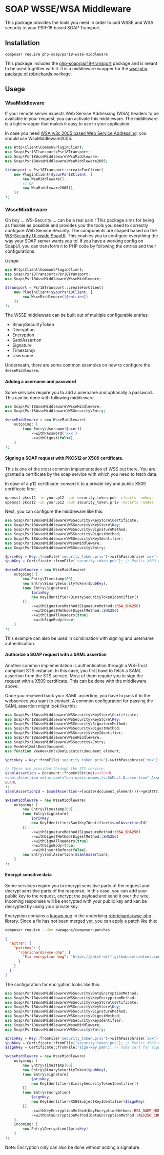 # SOAP WSSE/WSA Middleware

This package provides the tools you need in order to add WSSE and WSA security to your PSR-18 based SOAP Transport.

## Installation

```shell
composer require php-soap/psr18-wsse-middleware
```

This package includes the [php-soap/psr18-transport](https://github.com/php-soap/psr18-transport/) package and is meant to be used together with it.
It is a middleware wrapper for the [wse-php package of robrichards](https://github.com/robrichards/wse-php) package. 

## Usage

### WsaMiddleware

If your remote server expects Web Service Addressing (WSA) headers to be available in your request,
you can activate this middleware.
The middleware is a light wrapper that makes it easy to use in your application.

In case you need [WSA w3c 2005 based Web Service Addressing](https://www.w3.org/TR/2005/CR-ws-addr-soap-20050817/#soaphttp), you should use WsaMiddleware2005.

```php
use Http\Client\Common\PluginClient;
use Soap\Psr18Transport\Psr18Transport;
use Soap\Psr18WsseMiddleware\WsaMiddleware;
use Soap\Psr18WsseMiddleware\WsaMiddleware2005;

$transport = Psr18Transport::createForClient(
    new PluginClient($yourPsr18Client, [
        new WsaMiddleware(),
        // OR
        new WsaMiddleware2005(),
    ])
);
```

### WsseMiddleware

Oh boy ... WS-Security ... can be a real pain !
This package aims for being as flexible as possible and provides you the tools you need to correctly configure Web Service Security.
The components are shaped based on the [WS-Security UI inside SoapUI](https://www.soapui.org/docs/soapui-projects/ws-security/).
This enables you to configure everything the way your SOAP server wants you to!
If you have a working config on SoapUI, you can transform it to PHP code by following the entries and their configurations. 

*Usage:*

```php
use Http\Client\Common\PluginClient;
use Soap\Psr18Transport\Psr18Transport;
use Soap\Psr18WsseMiddleware\WsseMiddleware;

$transport = Psr18Transport::createForClient(
    new PluginClient($yourPsr18Client, [
        new WsseMiddleware([$entries])
    ])
);
```

The WSSE middleware can be built out of multiple configurable entries:

* BinarySecurityToken
* Decryption
* Encryption
* SamlAssertion
* Signature
* Timestamp
* Username

Underneath, there are some common examples on how to configure the `$wsseMiddleware`.

#### Adding a username and password

Some services require you to add a username and optionally a password.
This can be done with following middleware.

```php
use Soap\Psr18WsseMiddleware\WsseMiddleware;
use Soap\Psr18WsseMiddleware\WSSecurity\Entry;

$wsseMiddleware = new WsseMiddleware(
    outgoing: [
        (new Entry\Username($user))
            ->withPassword('xxx')
            ->withDigest(false),
    ]
);
```

#### Signing a SOAP request with PKCS12 or X509 certificate.

This is one of the most common implementation of WSS out there.
You are granted a certificate by the soap service with which you need to fetch data.

In case of a p12 certificate: convert it to a private key and public X509 certificate first:

```bash
openssl pkcs12 -in your.p12 -out security_token.pub -clcerts -nokeys
openssl pkcs12 -in your.p12 -out security_token.priv -nocerts -nodes
```

Next, you can configure the middleware like this:

```php
use Soap\Psr18WsseMiddleware\WSSecurity\KeyStore\Certificate;
use Soap\Psr18WsseMiddleware\WSSecurity\KeyStore\Key;
use Soap\Psr18WsseMiddleware\WSSecurity\SignatureMethod;
use Soap\Psr18WsseMiddleware\WSSecurity\DigestMethod;
use Soap\Psr18WsseMiddleware\WSSecurity\KeyIdentifier;
use Soap\Psr18WsseMiddleware\WsseMiddleware;
use Soap\Psr18WsseMiddleware\WSSecurity\Entry;

$privKey = Key::fromFile('security_token.priv')->withPassphrase('xxx'); // Regular private key (not wrapped in X509)
$pubKey = Certificate::fromFile('security_token.pub'); // Public X509 cert

$wsseMiddleware = new WsseMiddleware(
    outgoing: [
        new Entry\Timestamp(60),
        new Entry\BinarySecurityToken($pubKey),
        (new Entry\Signature(
            $privKey,
            new KeyIdentifier\BinarySecurityTokenIdentifier()
        ))
            ->withSignatureMethod(SignatureMethod::RSA_SHA256)
            ->withDigestMethod(DigestMethod::SHA256)
            ->withSignAllHeaders(true)
            ->withSignBody(true)
    ]
);
```

This example can also be used in combination with signing and username authentication.

#### Authorize a SOAP request with a SAML assertion

Another common implementation is authentication through a WS-Trust compliant STS instance.
In this case, you first have to fetch a SAML assertion from the STS service.
Most of them require you to sign the request with a X509 certificate.
This can be done with the middleware above.

Once you received back your SAML assertion, you have to pass it to the webservice you want to contact.
A common configuration for passing the SAML assertion might look like this:

```php
use Soap\Psr18WsseMiddleware\WSSecurity\KeyStore\Certificate;
use Soap\Psr18WsseMiddleware\WSSecurity\KeyStore\Key;
use Soap\Psr18WsseMiddleware\WSSecurity\SignatureMethod;
use Soap\Psr18WsseMiddleware\WSSecurity\DigestMethod;
use Soap\Psr18WsseMiddleware\WSSecurity\KeyIdentifier;
use Soap\Psr18WsseMiddleware\WsseMiddleware;
use Soap\Psr18WsseMiddleware\WSSecurity\Entry;
use VeeWee\Xml\Dom\Document;
use function VeeWee\Xml\Dom\Locator\document_element;

$privKey = Key::fromFile('security_token.priv')->withPassphrase('xxx'); // Regular private key (not wrapped in X509)

// These are provided through the STS service.
$samlAssertion = Document::fromXmlString(<<<EOXML
<saml:Assertion xmlns:saml="urn:oasis:names:tc:SAML:1.0:assertion" AssertionID="xxxx" />
EOXML
);
$samlAssertionId = $samlAssertion->locate(document_element())->getAttribute('AssertionID');

$wsseMiddleware = new WsseMiddleware(
    outgoing: [
        new Entry\Timestamp(60),
        (new Entry\Signature(
            $privKey,
            new KeyIdentifier\SamlKeyIdentifier($samlAssertionId)
        ))
            ->withSignatureMethod(SignatureMethod::RSA_SHA256)
            ->withDigestMethod(DigestMethod::SHA256)
            ->withSignAllHeaders(true)
            ->withSignBody(true)
            ->withInsertBefore(false),
        new Entry\SamlAssertion($samlAssertion),
    ]
);
```

#### Encrypt sensitive data

Some services require you to encrypt sensitive parts of the request and decrypt sensitive parts of the response.
In this case, you can add your public key to the request, encrypt the payload and send it over the wire.
Incoming responses will be encrypted with your public key and kan be decrypted by using your private key.


Encryption contains a [known bug](https://github.com/robrichards/wse-php/pull/67) in the underlying [robrichards/wse-php](https://github.com/robrichards/wse-php) library.
Since a fix has not been merged yet, you can apply a patch like this:

```bash
composer require --dev cweagans/composer-patches
```

```json
{
  "extra": {
    "patches": {
      "robrichards/wse-php": {
        "Fix encryption bug": "https://patch-diff.githubusercontent.com/raw/robrichards/wse-php/pull/67.diff"
      }
    }
  }
}
```

The configuration for encryption looks like this:

```php
use Soap\Psr18WsseMiddleware\WSSecurity\DataEncryptionMethod;
use Soap\Psr18WsseMiddleware\WSSecurity\KeyEncryptionMethod;
use Soap\Psr18WsseMiddleware\WSSecurity\KeyStore\Certificate;
use Soap\Psr18WsseMiddleware\WSSecurity\KeyStore\Key;
use Soap\Psr18WsseMiddleware\WSSecurity\SignatureMethod;
use Soap\Psr18WsseMiddleware\WSSecurity\DigestMethod;
use Soap\Psr18WsseMiddleware\WSSecurity\KeyIdentifier;
use Soap\Psr18WsseMiddleware\WsseMiddleware;
use Soap\Psr18WsseMiddleware\WSSecurity\Entry;

$privKey = Key::fromFile('security_token.priv')->withPassphrase('xxx'); // Regular private key (not wrapped in X509)
$pubKey = Certificate::fromFile('security_token.pub'); // Public X509 cert
$signKey = Certificate::fromFile('sign-key.pem'); // X509 cert for signing. Could be the same as $pubKey.

$wsseMiddleware = new WsseMiddleware(
    outgoing: [
        new Entry\Timestamp(60),
        new Entry\BinarySecurityToken($pubKey),
        (new Entry\Signature(
            $privKey,
            new KeyIdentifier\BinarySecurityTokenIdentifier()
        ))
        (new Entry\Encryption(
            $signKey,
            new KeyIdentifier\X509SubjectKeyIdentifier($signKey)
        ))
            ->withKeyEncryptionMethod(KeyEncryptionMethod::RSA_OAEP_MGF1P)
            ->withDataEncryptionMethod(DataEncryptionMethod::AES256_CBC)
    ],
    incoming: [
        new Entry\Decryption($privKey)
    ]
);
```

Note: Encryption only can also be done without adding a signature.

